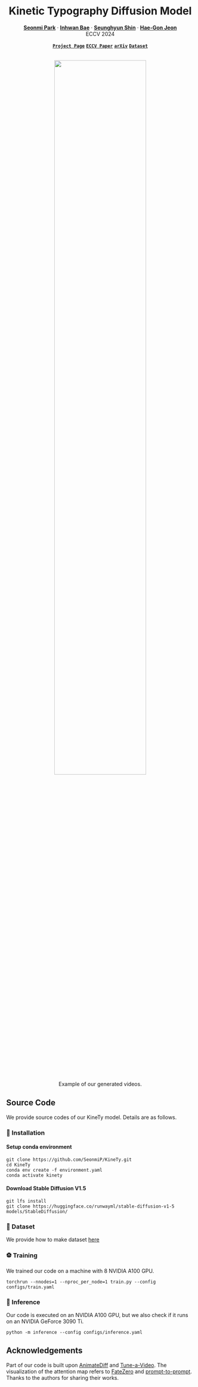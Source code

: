 <h1 align="center">Kinetic Typography Diffusion Model</h1>
<p align="center">
  <a href="https://scholar.google.com/citations?user=_jdAVpYAAAAJ"><strong>Seonmi Park</strong></a>
  ·  
  <a href="https://InhwanBae.github.io/"><strong>Inhwan Bae</strong></a>
  ·
  <a href="https://scholar.google.com/citations?user=o1kcenYAAAAJ"><strong>Seunghyun Shin</strong></a>
  ·
  <a href="https://scholar.google.com/citations?user=Ei00xroAAAAJ"><strong>Hae-Gon Jeon</strong></a>
  <br>
  ECCV 2024
</p>

<p align="center">
  <a href="https://seonmip.github.io/kinety"><strong><code>Project Page</code></strong></a>
  <a href="https://link.springer.com/chapter/10.1007/978-3-031-72754-2_10"><strong><code>ECCV Paper</code></strong></a>
  <a href="https://arxiv.org/abs/2407.10476"><strong><code>arXiv</code></strong></a>
  <a href="https://github.com/SeonmiP/KineTy/blob/main/dataset_construction/README.md"><strong><code>Dataset</code></strong></a>
</p>

<div align='center'>
  <br><img src="https://github.com/SeonmiP/KineTy/blob/main/img/edit.gif" width=70%>
  <br>Example of our generated videos.
</div>

## Source Code

We provide source codes of our KineTy model. Details are as follows.

### 🏢 Installation

#### Setup conda environment

```
git clone https://github.com/SeonmiP/KineTy.git
cd KineTy
conda env create -f environment.yaml
conda activate kinety
```

#### Download Stable Diffusion V1.5

```
git lfs install
git clone https://huggingface.co/runwayml/stable-diffusion-v1-5 models/StableDiffusion/
```

### 💾 Dataset
We provide how to make dataset [here](https://github.com/SeonmiP/KineTy/blob/main/dataset_construction)


### ⚽ Training
We trained our code on a machine with 8 NVIDIA A100 GPU.

```
torchrun --nnodes=1 --nproc_per_node=1 train.py --config configs/train.yaml
```


### 🎨 Inference
Our code is executed on an NVIDIA A100 GPU, but we also check if it runs on an NVIDIA GeForce 3090 Ti.

```
python -m inference --config configs/inference.yaml
```


## Acknowledgements
Part of our code is built upon [AnimateDiff](https://github.com/guoyww/AnimateDiff/tree/main) and [Tune-a-Video](https://github.com/showlab/Tune-A-Video). The visualization of the attention map refers to [FateZero](https://github.com/ChenyangQiQi/FateZero/tree/main) and [prompt-to-prompt](https://github.com/google/prompt-to-prompt/). Thanks to the authors for sharing their works.
